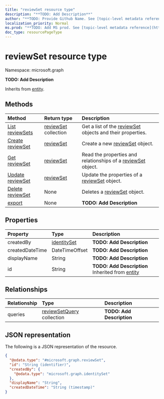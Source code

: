 ```yaml
---
title: "reviewSet resource type"
description: "**TODO: Add Description**"
author: "**TODO: Provide Github Name. See [topic-level metadata reference](https://msgo.azurewebsites.net/add/document/guidelines/metadata.html#topic-level-metadata)**"
localization_priority: Normal
ms.prod: "**TODO: Add MS prod. See [topic-level metadata reference](https://msgo.azurewebsites.net/add/document/guidelines/metadata.html#topic-level-metadata)**"
doc_type: resourcePageType
---
```


# reviewSet resource type

Namespace: microsoft.graph

**TODO: Add Description**


Inherits from [entity](../resources/entity.md).

## Methods
|Method|Return type|Description|
|:---|:---|:---|
|[List reviewSets](../api/reviewset-list.md)|[reviewSet](../resources/reviewset.md) collection|Get a list of the [reviewSet](../resources/reviewset.md) objects and their properties.|
|[Create reviewSet](../api/reviewset-create.md)|[reviewSet](../resources/reviewset.md)|Create a new [reviewSet](../resources/reviewset.md) object.|
|[Get reviewSet](../api/reviewset-get.md)|[reviewSet](../resources/reviewset.md)|Read the properties and relationships of a [reviewSet](../resources/reviewset.md) object.|
|[Update reviewSet](../api/reviewset-update.md)|[reviewSet](../resources/reviewset.md)|Update the properties of a [reviewSet](../resources/reviewset.md) object.|
|[Delete reviewSet](../api/reviewset-delete.md)|None|Deletes a [reviewSet](../resources/reviewset.md) object.|
|[export](../api/reviewset-export.md)|None|**TODO: Add Description**|

## Properties
|Property|Type|Description|
|:---|:---|:---|
|createdBy|[identitySet](../resources/identityset.md)|**TODO: Add Description**|
|createdDateTime|DateTimeOffset|**TODO: Add Description**|
|displayName|String|**TODO: Add Description**|
|id|String|**TODO: Add Description** Inherited from [entity](../resources/entity.md)|

## Relationships
|Relationship|Type|Description|
|:---|:---|:---|
|queries|[reviewSetQuery](../resources/reviewsetquery.md) collection|**TODO: Add Description**|

## JSON representation
The following is a JSON representation of the resource.
<!-- {
  "blockType": "resource",
  "keyProperty": "id",
  "@odata.type": "microsoft.graph.reviewSet",
  "baseType": "microsoft.graph.entity",
  "openType": false
}
-->
``` json
{
  "@odata.type": "#microsoft.graph.reviewSet",
  "id": "String (identifier)",
  "createdBy": {
    "@odata.type": "microsoft.graph.identitySet"
  },
  "displayName": "String",
  "createdDateTime": "String (timestamp)"
}
```

